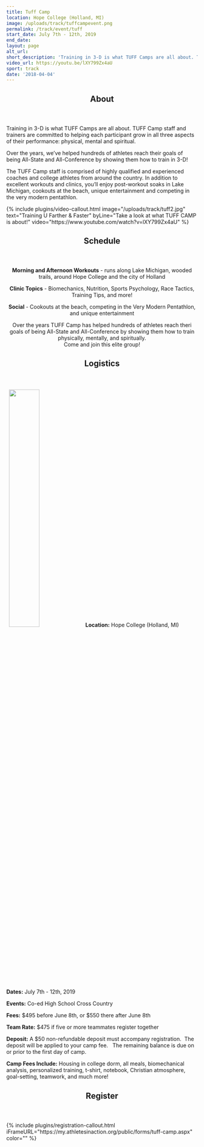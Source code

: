 ```yaml
---
title: Tuff Camp
location: Hope College (Holland, MI)
image: /uploads/track/tuffcampevent.png
permalink: /track/event/tuff
start_date: July 7th - 12th, 2019
end_date: 
layout: page
alt_url: 
short_description: 'Training in 3-D is what TUFF Camps are all about. TUFF Camp staff and trainers are committed to helping each participant grow in all three aspects of their performance: physical, mental and spiritual.'
video_url: https://youtu.be/lXY799Zx4aU
sport: track
date: '2018-04-04'
---
```

<div class="row">
<div class=" span-12 cell" id="about">
<section class="section" id="about"><header class="section-header container text-center"><h2 class="section-title first-color" data-title="About">About</h2></header></section>
</div></div>
<div class="row">
<div class=" span-12 cell">
<div class="container"><p class="p1">Training in 3-D is what TUFF Camps are all about. TUFF Camp staff and trainers are committed to helping each participant grow in all three aspects of their performance: physical, mental and spiritual.</p>
<p class="p1">Over the years, we’ve helped hundreds of athletes reach their goals of being All-State and All-Conference by showing them how to train in 3-D!</p>
<p class="p1">The TUFF Camp staff is comprised of highly qualified and experienced coaches and college athletes from around the country. In addition to excellent workouts and clinics, you’ll enjoy post-workout soaks in Lake Michigan, cookouts at the beach, unique entertainment and competing in the very modern pentathlon.</p>
</div></div></div>
<div class="row">
<div class=" span-12 cell">
<div class="mb20"><div>
<div class="mb35 mb20-xs"></div>
{% include plugins/video-callout.html image="/uploads/track/tuff2.jpg" text="Training U Farther &amp; Faster" byLine="Take a look at what TUFF CAMP is about!" video="https://www.youtube.com/watch?v=lXY799Zx4aU" %}
<!-- space -->
</div></div></div>
<div class="row">
<div class=" span-12 cell" id="schedule">
<header class="section-header container text-center">
<h2 class="section-title first-color" data-title="Schedule">Schedule</h2>
</header>
</div></div>
<div class="row">
<div class=" span-12 cell">
<div class="mb20"><p style="text-align: center;"><strong>Morning and Afternoon Workouts</strong> - runs along Lake Michigan, wooded trails, around Hope College and the city of Holland</p>
<p style="text-align: center;"><strong>Clinic Topics</strong> - Biomechanics, Nutrition, Sports Psychology, Race Tactics, Training Tips, and more!</p>
<p style="text-align: center;"><strong>Social</strong> - Cookouts at the beach, competing in the Very Modern Pentathlon, and unique entertainment</p>
<p style="text-align: center;">Over the years TUFF Camp has helped hundreds of athletes reach theri goals of being All-State and All-Conference by showing them how to train physically, mentally, and spiritually.<br>Come and join this elite group!</p>
</div></div></div>
<div class="row">
<div class=" span-12 cell" id="logistics">
<header class="section-header container text-center">
<h2 class="section-title first-color" data-title="Logistics">Logistics</h2>
</header>
</div></div>
<div class="row">
<div class=" span-12 cell">
<div class="container mb20"><p class="p1"><b>&nbsp; <img class="img-responsive pull-right" width="40%" src="/uploads/track/tuff1.jpg">Location:</b> Hope College (Holland, MI)&nbsp;</p>
<p class="p1"><b>Dates:</b>&nbsp;July 7th - 12th, 2019</p>
<p class="p1"><b>Events:</b> Co-ed High School Cross Country</p>
<p class="p1"><b>Fees:</b> $495 before June 8th, or $550 there after June 8th</p>
<p class="p1"><b>Team Rate:</b> $475 if five or more teammates register together</p>
<p class="p1"><b>Deposit:</b> A $50 non-refundable deposit must accompany registration. &nbsp;The deposit will be applied to your camp fee. &nbsp; The remaining balance is due on or prior to the first day of camp.</p>
<p class="p2"></p>
<p class="p1"><b>Camp Fees Include:</b>&nbsp;Housing in college dorm, all meals, biomechanical analysis, personalized training, t-shirt, notebook, Christian atmosphere, goal-setting, teamwork, and much more!</p>
</div></div></div>
<div class="row">
<div class=" span-12 cell" id="register">
<header class="section-header container text-center">
<h2 class="section-title first-color" data-title="Register">Register</h2>
</header>
</div></div>
{% include plugins/registration-callout.html iFrameURL="https://my.athletesinaction.org/public/forms/tuff-camp.aspx" color="" %}
<div class="row mb80">
</div>